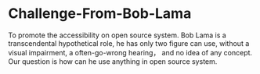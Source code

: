 # Challenge-From-Bob-Lama
To promote the accessibility on open source system. Bob Lama is a transcendental hypothetical role, he has only two figure can use, without a visual impairment, a often-go-wrong hearing， and no idea of any concept. Our question is how can he use anything in open source system.
